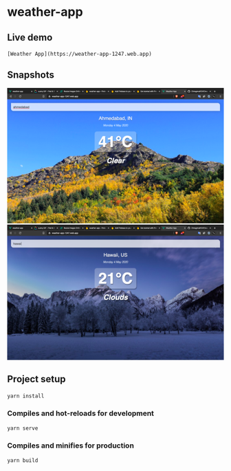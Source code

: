# weather-app

## Live demo
```
[Weather App](https://weather-app-1247.web.app)
```

## Snapshots
![alt text](./SnapShots/warmSS.png)
![alt text](./SnapShots/coldSS.png)

## Project setup
```
yarn install
```

### Compiles and hot-reloads for development
```
yarn serve
```

### Compiles and minifies for production
```
yarn build
```
